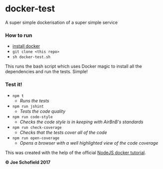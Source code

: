 # docker-test
A super simple dockerisation of a super simple service

### How to run
* [install docker](https://docs.docker.com/engine/installation/)
* `git clone <this repo>`
* `sh docker-test.sh`

This runs the bash script which uses Docker magic to install all the dependencies and run the tests. Simple!

### Test it!
* `npm t`
  * _Runs the tests_
* `npm run jshint`
  * _Tests the code quality_
* `npm run code-style`
  * _Checks the code style is in keeping with AirBnB's standards_
* `npm run check-coverage`
  * _Checks that the tests cover all of the code_
* `npm run open-coverage`
  * _Opens a browser with a well highlighted view of the code coverage_

This was created with the help of the official [NodeJS docker tutorial](https://nodejs.org/en/docs/guides/nodejs-docker-webapp/).

__© Joe Schofield 2017__
